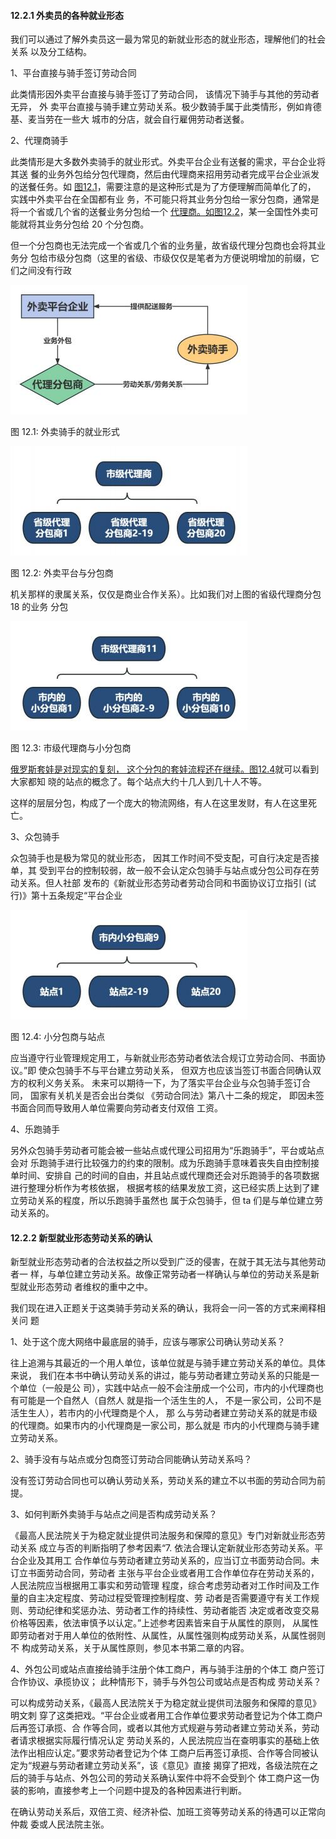 #### 12.2.1 外卖员的各种就业形态

我们可以通过了解外卖员这一最为常见的新就业形态的就业形态，理解他们的社会关系 以及分工结构。

1、平台直接与骑手签订劳动合同

此类情形因外卖平台直接与骑手签订了劳动合同， 该情况下骑手与其他的劳动者无异， 外 卖平台直接与骑手建立劳动关系。极少数骑手属于此类情形，例如肯德基、麦当劳在一些大 城市的分店，就会自行雇佣劳动者送餐。

2、代理商骑手

此类情形是大多数外卖骑手的就业形式。外卖平台企业有送餐的需求，平台企业将其送 餐的业务外包给分包代理商，然后由代理商来招用劳动者完成平台企业派发的送餐任务。如 [图12.1](#bookmark584)，需要注意的是这种形式是为了方便理解而简单化了的， 实践中外卖平台在全国都有业 务，不可能只将其业务分包给一家分包商，通常是将一个省或几个省的送餐业务分包给一个 [代理商。如图12.2](#bookmark585)，某一全国性外卖可能就将其业务分包给 20 个分包商。

但一个分包商也无法完成一个省或几个省的业务量，故省级代理分包商也会将其业务分 包给市级分包商（这里的省级、市级仅仅是笔者为方便说明增加的前缀，它们之间没有行政

![](</@img/img_ 68.jpeg>)

图 12.1: 外卖骑手的就业形式

![](</@img/img_ 69.jpeg>)

图 12.2: 外卖平台与分包商

机关那样的隶属关系，仅仅是商业合作关系）。比如我们对上图的省级代理商分包 18 的业务 分包

![](</@img/img_ 70.jpeg>)

图 12.3: 市级代理商与小分包商

[俄罗斯套娃是对现实的复刻， 这个分包的套娃流程还在继续。图12.4](#bookmark586)就可以看到大家都知 晓的站点的概念了。每个站点大约十几人到几十人不等。

这样的层层分包，构成了一个庞大的物流网络，有人在这里发财，有人在这里死亡。

3、众包骑手

众包骑手也是极为常见的就业形态， 因其工作时间不受支配，可自行决定是否接单，其 受到平台的控制较弱，故一般不会认定众包骑手与站点或分包公司存在劳动关系。但人社部 发布的《新就业形态劳动者劳动合同和书面协议订立指引 (试行)》第十五条规定“平台企业

![](</@img/img_ 71.jpeg>)

图 12.4: 小分包商与站点

应当遵守行业管理规定用工，与新就业形态劳动者依法合规订立劳动合同、书面协议。”即 使众包骑手不与平台建立劳动关系， 但双方也应该当签订书面合同确认双方的权利义务关系。 未来可以期待一下，为了落实平台企业与众包骑手签订合同， 国家有关机关是否会出台类似 《劳动合同法》第八十二条的规定， 即因未签书面合同而导致用人单位需要向劳动者支付双倍 工资。

4、乐跑骑手

另外众包骑手劳动者可能会被一些站点或代理公司招用为“乐跑骑手”，平台或站点会对 乐跑骑手进行比较强力的约束的限制。成为乐跑骑手意味着丧失自由控制接单时间、安排自 己的时间的自由，并且站点或代理商还会对乐跑骑手的各项数据进行整理分析作为考核依据， 根据考核的结果发放工资，这已经实质上达到了建立劳动关系的程度，所以乐跑骑手虽然也 属于众包骑手，但 ta 们是与单位建立劳动关系的。

#### 12.2.2 新型就业形态劳动关系的确认

新型就业形态劳动者的合法权益之所以受到广泛的侵害，在就于其无法与其他劳动者一 样，与单位建立劳动关系。故像正常劳动者一样确认与单位的劳动关系是新型就业形态劳动 者维权的重中之中。

我们现在进入正题关于这类骑手劳动关系的确认，我将会一问一答的方式来阐释相关问 题

1、处于这个庞大网络中最底层的骑手，应该与哪家公司确认劳动关系？

往上追溯与其最近的一个用人单位，该单位就是与骑手建立劳动关系的单位。具体来说， 我们在本书中确认劳动关系的讲过，能与劳动者建立劳动关系的只能是一个单位（一般是公 司），实践中站点一般不会注册成一个公司，市内的小代理商也有可能是一个自然人（自然人 就是指一个活生生的人， 不是一家公司，公司不是活生生人），若市内的小代理商是个人， 那 么与劳动者建立劳动关系的就是市级的代理商。如果市内的小代理商是一家公司，那么就是 市内的小代理商与骑手建立劳动关系。

2、骑手没有与站点或分包商签订劳动合同能确认劳动关系吗？

没有签订劳动合同也可以确认劳动关系，劳动关系的建立不以书面的劳动合同为前提。

3、如何判断外卖骑手与站点之间是否构成劳动关系？

《最高人民法院关于为稳定就业提供司法服务和保障的意见》专门对新就业形态劳动关系 成立与否的判断指明了参考因素“7. 依法合理认定新就业形态劳动关系。平台企业及其用工 合作单位与劳动者建立劳动关系的，应当订立书面劳动合同。未订立书面劳动合同，劳动者 主张与平台企业或者用工合作单位存在劳动关系的，人民法院应当根据用工事实和劳动管理 程度，综合考虑劳动者对工作时间及工作量的自主决定程度、劳动过程受管理控制程度、劳 动者是否需要遵守有关工作规则、劳动纪律和奖惩办法、劳动者工作的持续性、劳动者能否 决定或者改变交易价格等因素，依法审慎予以认定。”上述参考因素皆来自于从属性的原则， 从属性即劳动者对于用人单位的依附性、从属性，从属性强则构成劳动关系，从属性弱则不 构成劳动关系，关于从属性原则，参见本书第二章的内容。

4、外包公司或站点直接给骑手注册个体工商户，再与骑手注册的个体工 商户签订合作协议、承揽协议； 此种情形下，骑手与外包公司或站点是否构成 劳动关系？

可以构成劳动关系，《最高人民法院关于为稳定就业提供司法服务和保障的意见》明文刺 穿了这类把戏。“平台企业或者用工合作单位要求劳动者登记为个体工商户后再签订承揽、合 作等合同，或者以其他方式规避与劳动者建立劳动关系，劳动者请求根据实际履行情况认定 劳动关系的，人民法院应当在查明事实的基础上依法作出相应认定。”要求劳动者登记为个体 工商户后再签订承揽、合作等合同被认定为“规避与劳动者建立劳动关系”，该《意见》直接 揭穿了把戏，各级法院在之后的骑手与站点、外包公司的劳动关系确认案件中将不会受到个 体工商户这一伪装的影响，直接参考上一个问题中提及的各种因素进行判断。

在确认劳动关系后，双倍工资、经济补偿、加班工资等劳动关系的待遇可以正常向仲裁 委或人民法院主张。